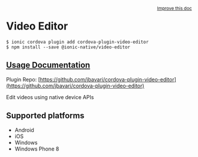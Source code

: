 <a style="float:right;font-size:12px;" href="http://github.com/ionic-team/ionic-native/edit/master/src/@ionic-native/plugins/video-editor/index.ts#L119">
  Improve this doc
</a>

# Video Editor

```
$ ionic cordova plugin add cordova-plugin-video-editor
$ npm install --save @ionic-native/video-editor
```

## [Usage Documentation](https://ionicframework.com/docs/native/video-editor/)

Plugin Repo: [https://github.com/jbavari/cordova-plugin-video-editor](https://github.com/jbavari/cordova-plugin-video-editor)

Edit videos using native device APIs

## Supported platforms
- Android
- iOS
- Windows
- Windows Phone 8



